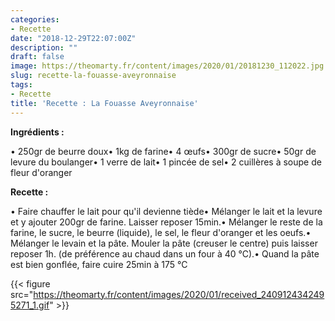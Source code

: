 ```yaml
---
categories:
- Recette
date: "2018-12-29T22:07:00Z"
description: ""
draft: false
image: https://theomarty.fr/content/images/2020/01/20181230_112022.jpg
slug: recette-la-fouasse-aveyronnaise
tags:
- Recette
title: 'Recette : La Fouasse Aveyronnaise'
---
```



**Ingrédients :**

•  250gr de beurre doux• 1kg de farine• 4 œufs• 300gr de sucre• 50gr de levure du boulanger• 1 verre de lait• 1 pincée de sel• 2 cuillères à soupe de fleur d'oranger

**Recette :**

• Faire chauffer le lait pour qu'il devienne tiède• Mélanger le lait et la levure et y ajouter 200gr de farine. Laisser reposer 15min.• Mélanger le reste de la farine, le sucre, le beurre (liquide), le sel, le fleur d'oranger et les oeufs.• Mélanger le levain et la pâte. Mouler la pâte (creuser le centre) puis laisser reposer 1h. (de préférence au chaud dans un four à 40 °C).• Quand la pâte est bien gonflée, faire cuire 25min à 175 °C

{{< figure src="https://theomarty.fr/content/images/2020/01/received_2409124342495271_1.gif" >}}



